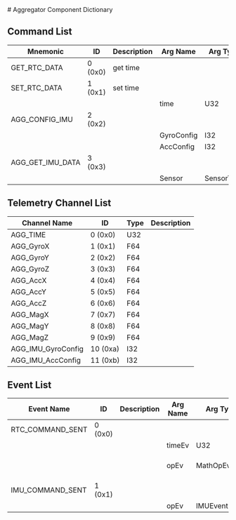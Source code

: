 <title>Aggregator Component Dictionary</title>
# Aggregator Component Dictionary


## Command List

|Mnemonic|ID|Description|Arg Name|Arg Type|Comment
|---|---|---|---|---|---|
|GET_RTC_DATA|0 (0x0)|get time| | |
|SET_RTC_DATA|1 (0x1)|set time| | |
| | | |time|U32||
|AGG_CONFIG_IMU|2 (0x2)|| | |
| | | |GyroConfig|I32||
| | | |AccConfig|I32||
|AGG_GET_IMU_DATA|3 (0x3)|| | |
| | | |Sensor|SensorType||

## Telemetry Channel List

|Channel Name|ID|Type|Description|
|---|---|---|---|
|AGG_TIME|0 (0x0)|U32||
|AGG_GyroX|1 (0x1)|F64||
|AGG_GyroY|2 (0x2)|F64||
|AGG_GyroZ|3 (0x3)|F64||
|AGG_AccX|4 (0x4)|F64||
|AGG_AccY|5 (0x5)|F64||
|AGG_AccZ|6 (0x6)|F64||
|AGG_MagX|7 (0x7)|F64||
|AGG_MagY|8 (0x8)|F64||
|AGG_MagZ|9 (0x9)|F64||
|AGG_IMU_GyroConfig|10 (0xa)|I32||
|AGG_IMU_AccConfig|11 (0xb)|I32||

## Event List

|Event Name|ID|Description|Arg Name|Arg Type|Arg Size|Description
|---|---|---|---|---|---|---|
|RTC_COMMAND_SENT|0 (0x0)|| | | | |
| | | |timeEv|U32|||
| | | |opEv|MathOpEv||The requested operation|
|IMU_COMMAND_SENT|1 (0x1)|| | | | |
| | | |opEv|IMUEventEnum|||
